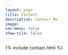 ```yaml
---
layout: page
title: Contact
description: Contact Me
image:
nav-menu: false
show-tile: false
---
```


{% include contact.html %}
